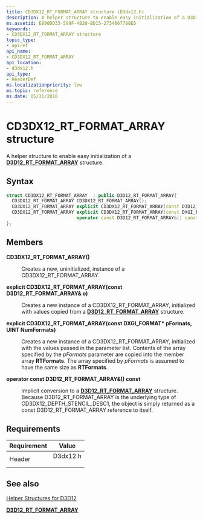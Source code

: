 ```yaml
---
title: CD3DX12_RT_FORMAT_ARRAY structure (D3dx12.h)
description: A helper structure to enable easy initialization of a D3D12\_RT\_FORMAT\_ARRAY structure.
ms.assetid: E890DD33-599F-4B20-BD15-2734867788E5
keywords:
- CD3DX12_RT_FORMAT_ARRAY structure
topic_type:
- apiref
api_name:
- CD3DX12_RT_FORMAT_ARRAY
api_location:
- d3dx12.h
api_type:
- HeaderDef
ms.localizationpriority: low
ms.topic: reference
ms.date: 05/31/2018
---
```


# CD3DX12\_RT\_FORMAT\_ARRAY structure

A helper structure to enable easy initialization of a [**D3D12\_RT\_FORMAT\_ARRAY**](/windows/desktop/api/d3d12/ns-d3d12-d3d12_rt_format_array) structure.

## Syntax


```C++
struct CD3DX12_RT_FORMAT_ARRAY  : public D3D12_RT_FORMAT_ARRAY{
  CD3DX12_RT_FORMAT_ARRAY CD3DX12_RT_FORMAT_ARRAY();
  CD3DX12_RT_FORMAT_ARRAY explicit CD3DX12_RT_FORMAT_ARRAY(const D3D12_RT_FORMAT_ARRAY& o);
  CD3DX12_RT_FORMAT_ARRAY explicit CD3DX12_RT_FORMAT_ARRAY(const DXGI_FORMAT* pFormats, UINT NumFormats);
                          operator const D3D12_RT_FORMAT_ARRAY&() const;
};
```



## Members

<dl> <dt>

**CD3DX12\_RT\_FORMAT\_ARRAY()**
</dt> <dd>

Creates a new, uninitialized, instance of a CD3DX12\_RT\_FORMAT\_ARRAY.

</dd> <dt>

**explicit CD3DX12\_RT\_FORMAT\_ARRAY(const D3D12\_RT\_FORMAT\_ARRAY& o)**
</dt> <dd>

Creates a new instance of a CD3DX12\_RT\_FORMAT\_ARRAY, initialized with values copied from a [**D3D12\_RT\_FORMAT\_ARRAY**](/windows/desktop/api/d3d12/ns-d3d12-d3d12_rt_format_array) structure.

</dd> <dt>

**explicit CD3DX12\_RT\_FORMAT\_ARRAY(const DXGI\_FORMAT\* pFormats, UINT NumFormats)**
</dt> <dd>

Creates a new instance of a CD3DX12\_RT\_FORMAT\_ARRAY, initialized with the values passed in the parameter list. Contents of the array specified by the *pFormats* parameter are copied into the member array **RTFormats**. The array specified by *pFormats* is assumed to have the same size as **RTFormats**.

</dd> <dt>

**operator const D3D12\_RT\_FORMAT\_ARRAY&() const**
</dt> <dd>

Implicit conversion to a [**D3D12\_RT\_FORMAT\_ARRAY**](/windows/desktop/api/d3d12/ns-d3d12-d3d12_rt_format_array) structure. Because D3D12\_RT\_FORMAT\_ARRAY is the underlying type of CD3DX12\_DEPTH\_STENCIL\_DESC1, the object is simply returned as a const D3D12\_RT\_FORMAT\_ARRAY reference to itself.

</dd> </dl>

## Requirements



| Requirement | Value |
|-------------------|-------------------------------------------------------------------------------------|
| Header<br/> | <dl> <dt>D3dx12.h</dt> </dl> |



## See also

<dl> <dt>

[Helper Structures for D3D12](helper-structures-for-d3d12.md)
</dt> <dt>

[**D3D12\_RT\_FORMAT\_ARRAY**](/windows/desktop/api/d3d12/ns-d3d12-d3d12_rt_format_array)
</dt> </dl>

 

 





